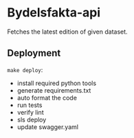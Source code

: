 # Bydelsfakta-api

Fetches the latest edition of given dataset.

## Deployment
`make deploy`: 
- install required python tools
- generate requirements.txt
- auto format the code
- run tests 
- verify lint 
- sls deploy
- update swagger.yaml
